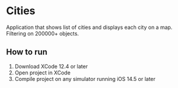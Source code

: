 # Cities
Application that shows list of cities and displays each city on a map. Filtering on 200000+ objects.

## How to run

1. Download XCode 12.4 or later
2. Open project in XCode 
3. Compile project on any simulator running iOS 14.5 or later
